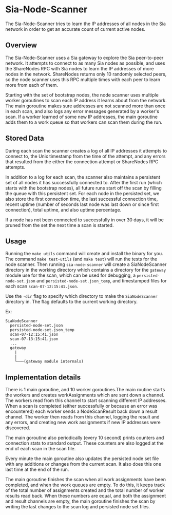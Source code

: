 # Sia-Node-Scanner

The Sia-Node-Scanner tries to learn the IP addresses of all nodes in the Sia
network in order to get an accurate count of current active nodes.

## Overview

The Sia-Node-Scanner uses a Sia gateway to explore the Sia peer-to-peer network.
It attempts to connect to as many Sia nodes as possible, and uses the ShareNodes
RPC with Sia nodes to learn the IP addresses of more nodes in the network.
ShareNodes returns only 10 randomly selected peers, so the node scanner uses
this RPC multiple times with each peer to learn more from each of them.

Starting with the set of bootstrap nodes, the node scanner uses multiple worker
goroutines to scan each IP address it learns about from the network. The main
goroutine makes sure addresses are not scanned more than once in each scan, and
also logs any error messages generated by a worker's scan. If a worker learned
of some new IP addresses, the main goroutine adds them to a work queue so that
workers can scan them during the run. 

## Stored Data

During each scan the scanner creates a log of all IP addresses it attempts to
connect to, the Unix timestamp from the time of the attempt, and any errors that
resulted from the either the connection attempt or ShareNodes RPC attempts. 

In addition to a log for each scan, the scanner also maintains a persistent set
of all nodes it has successfully connected to. After the first run (which starts
with the bootstrap nodes), all future runs start off the scan by filling the
queue with this persistent set. For each node in the persisted set, we also
store the first connection time, the last successful connection time, recent
uptime (number of seconds last node was last down or since first connection),
total uptime, and also uptime percentage.
 
If a node has not been connected to successfully in over 30 days, it will be
pruned from the set the next time a scan is started.

## Usage 
Running the `make utils` command will create and install the binary for you. The
command `make test-utils` (and `make test`) will run the tests for the node
scanner.  Then running `sia-node-scanner` will create a SiaNodeScanner directory
in the working directory which contains a directory for the `gateway` module use
for the scan, which can be used for debugging, a `persisted-node-set.json` and
  `persisted-node-set.json_temp`, and timestamped files for each scan
  `scan-07-12:15:41.json`.

Use the `-dir` flag to specify which directory to make the `SiaNodeScanner`
directory in. The flag defaults to the current working directory.

Ex:
```
SiaNodeScanner
  persisted-node-set.json
  persisted-node-set.json_temp
  scan-07-12:15:41.json
  scan-07-13:15:41.json
  ...
  gateway
    |    
    |
    └───(gateway module internals)
``` 

## Implementation details 
There is 1 main goroutine, and 10 worker goroutines.The main routine starts the
workers and creates workAssignments which are sent down a channel. The workers
read from this channel to start scanning different IP addresses. When a scan is
completed (either successfully or because an error was encountered) each worker
sends a NodeScanResult back down a result channel.  The worker then reads from
this channel, logging the result and any errors, and creating new work
assignments if new IP addresses were discovered. 

The main goroutine also periodically (every 10 second) prints counters and
connection stats to standard output. These counters are also logged at the end
of each scan in the scan file.

Every minute the main goroutine also updates the persisted node set file with
any additions or changes from the current scan. It also does this one last time
at the end of the run.

The main goroutine finishes the scan when all work assignments have been
completed, and when the work queues are empty. To do this, it keeps track of the
total number of assignments created and the total number of worker results read
back. When these numbers are equal, and both the assignment and result channels
are empty, the main goroutine finishes the scan by writing the last changes to
the scan log and persisted node set files.
